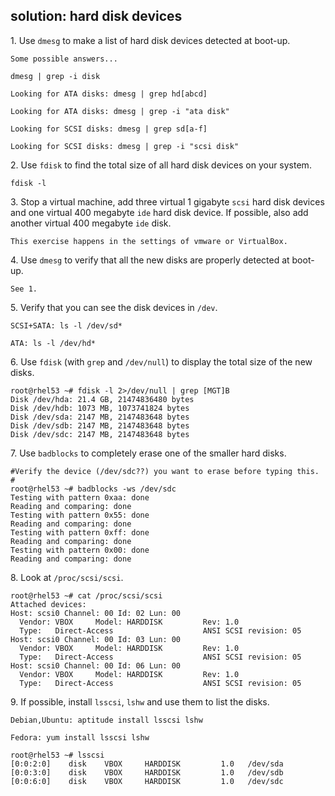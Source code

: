 ## solution: hard disk devices

1\. Use `dmesg` to make a list of hard disk devices detected at boot-up.

    Some possible answers...

    dmesg | grep -i disk

    Looking for ATA disks: dmesg | grep hd[abcd]

    Looking for ATA disks: dmesg | grep -i "ata disk"

    Looking for SCSI disks: dmesg | grep sd[a-f]

    Looking for SCSI disks: dmesg | grep -i "scsi disk"

2\. Use `fdisk` to find the total size of all hard disk devices on your
system.

    fdisk -l

3\. Stop a virtual machine, add three virtual 1 gigabyte `scsi` hard
disk devices and one virtual 400 megabyte `ide` hard disk device. If
possible, also add another virtual 400 megabyte `ide` disk.

    This exercise happens in the settings of vmware or VirtualBox.

4\. Use `dmesg` to verify that all the new disks are properly detected
at boot-up.

    See 1.

5\. Verify that you can see the disk devices in `/dev`.

    SCSI+SATA: ls -l /dev/sd*

    ATA: ls -l /dev/hd*

6\. Use `fdisk` (with `grep` and `/dev/null`) to display the total size
of the new disks.

    root@rhel53 ~# fdisk -l 2>/dev/null | grep [MGT]B
    Disk /dev/hda: 21.4 GB, 21474836480 bytes
    Disk /dev/hdb: 1073 MB, 1073741824 bytes
    Disk /dev/sda: 2147 MB, 2147483648 bytes
    Disk /dev/sdb: 2147 MB, 2147483648 bytes
    Disk /dev/sdc: 2147 MB, 2147483648 bytes

7\. Use `badblocks` to completely erase one of the smaller hard disks.

    #Verify the device (/dev/sdc??) you want to erase before typing this.
    #
    root@rhel53 ~# badblocks -ws /dev/sdc
    Testing with pattern 0xaa: done                                
    Reading and comparing: done                                
    Testing with pattern 0x55: done                                
    Reading and comparing: done                                
    Testing with pattern 0xff: done                                
    Reading and comparing: done                                
    Testing with pattern 0x00: done                                
    Reading and comparing: done

8\. Look at `/proc/scsi/scsi`.

    root@rhel53 ~# cat /proc/scsi/scsi 
    Attached devices:
    Host: scsi0 Channel: 00 Id: 02 Lun: 00
      Vendor: VBOX     Model: HARDDISK         Rev: 1.0 
      Type:   Direct-Access                    ANSI SCSI revision: 05
    Host: scsi0 Channel: 00 Id: 03 Lun: 00
      Vendor: VBOX     Model: HARDDISK         Rev: 1.0 
      Type:   Direct-Access                    ANSI SCSI revision: 05
    Host: scsi0 Channel: 00 Id: 06 Lun: 00
      Vendor: VBOX     Model: HARDDISK         Rev: 1.0 
      Type:   Direct-Access                    ANSI SCSI revision: 05

9\. If possible, install `lsscsi`, `lshw` and use them to list the
disks.

    Debian,Ubuntu: aptitude install lsscsi lshw

    Fedora: yum install lsscsi lshw

    root@rhel53 ~# lsscsi 
    [0:0:2:0]    disk    VBOX     HARDDISK         1.0   /dev/sda
    [0:0:3:0]    disk    VBOX     HARDDISK         1.0   /dev/sdb
    [0:0:6:0]    disk    VBOX     HARDDISK         1.0   /dev/sdc
